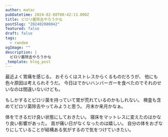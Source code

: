```yaml
---
author: matac
pubDatetime: 2024-02-08T00:42:13.000Z
title: ピロリ菌除去やろうかな
postSlug: "202402080042"
featured: false
draft: false
tags:
  - random
ogImage: ""
description: |
  ピロリ菌除去やろうかな
_template: blog_post
---
```


最近よく胃痛を感じる。
おそらくはストレスからくるものだろうが、
他にも色々原因は考えられそうだ。
今日はでかいハンバーガーを食べたのでそれのせいなのは間違いないけども。

もしかするとピロリ菌を持っていて胃が荒れているのかもしれない。
検査も含めてピロリ菌除去やってみようと思う。
月末か来月かなぁ。

体をできるだけ良い状態にしておきたい。
寝床をマットレスに変えたのはかなり良い影響があった。
首が痛い日がなくなったのは嬉しい。
自分の体をおざなりにしていることが結構ある気がするので気をつけていきたい。
